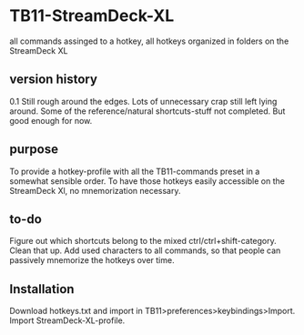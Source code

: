 # TB11-StreamDeck-XL
all commands assinged to a hotkey, all hotkeys organized in folders on the StreamDeck XL


## version history

0.1
Still rough around the edges. Lots of unnecessary crap still left lying around.
Some of the reference/natural shortcuts-stuff not completed.
But good enough for now.

## purpose
To provide a hotkey-profile with all the TB11-commands preset in a somewhat sensible order.
To have those hotkeys easily accessible on the StreamDeck Xl, no mnemorization necessary.

## to-do
Figure out which shortcuts belong to the mixed ctrl/ctrl+shift-category. Clean that up.
Add used characters to all commands, so that people can passively mnemorize the hotkeys over time.

## Installation
Download hotkeys.txt and import in TB11>preferences>keybindings>Import.
Import StreamDeck-XL-profile.
